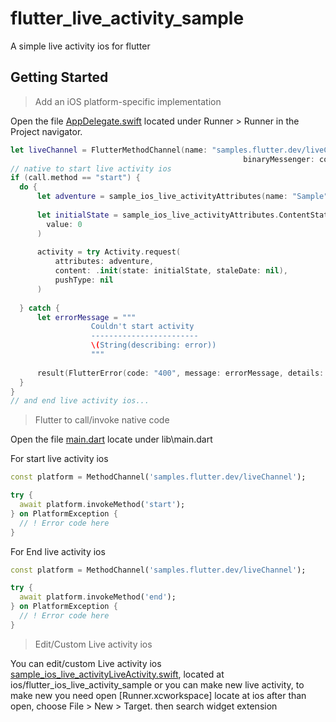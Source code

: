 # flutter_live_activity_sample

A simple live activity ios for flutter

## Getting Started

> Add an iOS platform-specific implementation

Open the file [AppDelegate.swift](https://github.com/RahmadFani/flutter_ios_live_activity_sample/) located under Runner > Runner in the Project navigator.

``` swift
let liveChannel = FlutterMethodChannel(name: "samples.flutter.dev/liveChannel",
                                                    binaryMessenger: controller.binaryMessenger)
// native to start live activity ios
if (call.method == "start") {
  do {
      let adventure = sample_ios_live_activityAttributes(name: "Sample")
  
      let initialState = sample_ios_live_activityAttributes.ContentState(
        value: 0
      )
      
      activity = try Activity.request(
          attributes: adventure,
          content: .init(state: initialState, staleDate: nil),
          pushType: nil
      )
      
  } catch {
      let errorMessage = """
                  Couldn't start activity
                  ------------------------
                  \(String(describing: error))
                  """
      
      result(FlutterError(code: "400", message: errorMessage, details: error))
  }
}
// and end live activity ios...
```

> Flutter to call/invoke native code

Open the file [main.dart](https://github.com/RahmadFani/flutter_ios_live_activity_sample/) locate under lib\main.dart

For start live activity ios 

``` dart 
const platform = MethodChannel('samples.flutter.dev/liveChannel');

try {
  await platform.invokeMethod('start');
} on PlatformException {
  // ! Error code here
}
```

For End live activity ios 

``` dart 
const platform = MethodChannel('samples.flutter.dev/liveChannel');

try {
  await platform.invokeMethod('end');
} on PlatformException {
  // ! Error code here
}
```

> Edit/Custom Live activity ios

You can edit/custom Live activity ios [sample_ios_live_activityLiveActivity.swift](https://github.com/RahmadFani/flutter_ios_live_activity_sample/blob/main/ios/sample_ios_live_activity/sample_ios_live_activityLiveActivity.swift), located at ios/flutter_ios_live_activity_sample or you can make new live activity, to make new you need open [Runner.xcworkspace] locate at ios after than open, choose File > New > Target. then search widget extension

